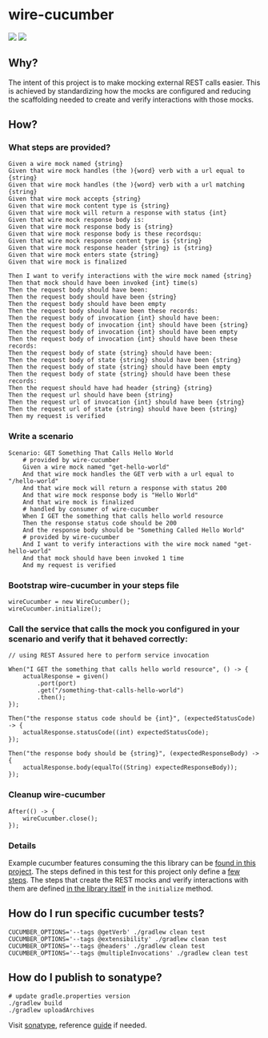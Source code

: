 # wire-cucumber

[<img src="https://github.com/podnov/wire-cucumber/workflows/java-ci/badge.svg">](https://github.com/podnov/wire-cucumber/actions?query=workflow%3A%22java-ci%22) [<img src="https://codecov.io/gh/podnov/wire-cucumber/branch/master/graph/badge.svg">](https://codecov.io/gh/podnov/wire-cucumber/branch/master)

## Why?
The intent of this project is to make mocking external REST calls easier. This is achieved by standardizing how the mocks are configured and reducing the scaffolding needed to create and verify interactions with those mocks.

## How?
### What steps are provided?
```
Given a wire mock named {string}
Given that wire mock handles (the ){word} verb with a url equal to {string}
Given that wire mock handles (the ){word} verb with a url matching {string}
Given that wire mock accepts {string}
Given that wire mock content type is {string}
Given that wire mock will return a response with status {int}
Given that wire mock response body is:
Given that wire mock response body is {string}
Given that wire mock response body is these recordsqu:
Given that wire mock response content type is {string}
Given that wire mock response header {string} is {string}
Given that wire mock enters state {string}
Given that wire mock is finalized

Then I want to verify interactions with the wire mock named {string}
Then that mock should have been invoked {int} time(s)
Then the request body should have been:
Then the request body should have been {string}
Then the request body should have been empty
Then the request body should have been these records:
Then the request body of invocation {int} should have been:
Then the request body of invocation {int} should have been {string}
Then the request body of invocation {int} should have been empty
Then the request body of invocation {int} should have been these records:
Then the request body of state {string} should have been:
Then the request body of state {string} should have been {string}
Then the request body of state {string} should have been empty
Then the request body of state {string} should have been these records:
Then the request should have had header {string} {string}
Then the request url should have been {string}
Then the request url of invocation {int} should have been {string}
Then the request url of state {string} should have been {string}
Then my request is verified
```

### Write a scenario
```
Scenario: GET Something That Calls Hello World
	# provided by wire-cucumber
	Given a wire mock named "get-hello-world"
	And that wire mock handles the GET verb with a url equal to "/hello-world"
	And that wire mock will return a response with status 200
	And that wire mock response body is "Hello World"
	And that wire mock is finalized
	# handled by consumer of wire-cucumber
	When I GET the something that calls hello world resource
	Then the response status code should be 200
	And the response body should be "Something Called Hello World"
	# provided by wire-cucumber
	And I want to verify interactions with the wire mock named "get-hello-world"
	And that mock should have been invoked 1 time
	And my request is verified
```

### Bootstrap wire-cucumber in your steps file
```
wireCucumber = new WireCucumber();
wireCucumber.initialize();
```

### Call the service that calls the mock you configured in your scenario and verify that it behaved correctly:
```
// using REST Assured here to perform service invocation

When("I GET the something that calls hello world resource", () -> {
	actualResponse = given()
		.port(port)
		.get("/something-that-calls-hello-world")
		.then();
});

Then("the response status code should be {int}", (expectedStatusCode) -> {
	actualResponse.statusCode((int) expectedStatusCode);
});

Then("the response body should be {string}", (expectedResponseBody) -> {
	actualResponse.body(equalTo((String) expectedResponseBody));
});
```

### Cleanup wire-cucumber
```
After(() -> {
	wireCucumber.close();
});
```

### Details
Example cucumber features consuming the this library can be [found in this project](src/test/resources/com/evanzeimet/wirecucumber/). The steps defined in this test for this project only define a [few steps](src/test/java/com/evanzeimet/wirecucumber/WireCucumberFunctionalTest.java). The steps that create the REST mocks and verify interactions with them are defined [in the library itself](src/main/java/com/evanzeimet/wirecucumber/WireCucumberSteps.java) in the `initialize` method.

## How do I run specific cucumber tests?
```
CUCUMBER_OPTIONS='--tags @getVerb' ./gradlew clean test
CUCUMBER_OPTIONS='--tags @extensibility' ./gradlew clean test
CUCUMBER_OPTIONS='--tags @headers' ./gradlew clean test
CUCUMBER_OPTIONS='--tags @multipleInvocations' ./gradlew clean test
```

## How do I publish to sonatype?
```
# update gradle.properties version
./gradlew build
./gradlew uploadArchives
```
Visit [sonatype](https://oss.sonatype.org/#stagingRepositories), reference [guide](https://www.albertgao.xyz/2018/01/18/how-to-publish-artifact-to-maven-central-via-gradle/) if needed. 
